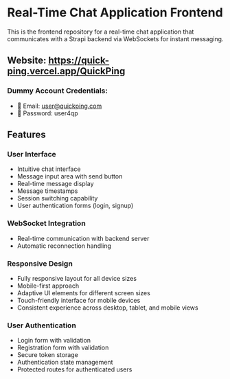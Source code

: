 # Real-Time Chat Application Frontend

This is the frontend repository for a real-time chat application that communicates with a Strapi backend via WebSockets for instant messaging.

## Website: https://quick-ping.vercel.app/QuickPing
### Dummy Account Credentials:
   - 📧 Email: user@quickping.com
   - 🔑 Password: user4qp

## Features

### User Interface
- Intuitive chat interface
- Message input area with send button
- Real-time message display
- Message timestamps
- Session switching capability
- User authentication forms (login, signup)

### WebSocket Integration
- Real-time communication with backend server
- Automatic reconnection handling

### Responsive Design
- Fully responsive layout for all device sizes
- Mobile-first approach
- Adaptive UI elements for different screen sizes
- Touch-friendly interface for mobile devices
- Consistent experience across desktop, tablet, and mobile views

### User Authentication
- Login form with validation
- Registration form with validation
- Secure token storage
- Authentication state management
- Protected routes for authenticated users
